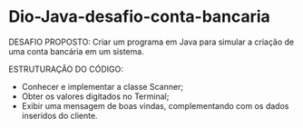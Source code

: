 # Dio-Java-desafio-conta-bancaria

DESAFIO PROPOSTO:
Criar um programa em Java para simular a criação de uma conta bancária em um sistema.

ESTRUTURAÇÃO DO CÓDIGO:
- Conhecer e implementar a classe Scanner;
- Obter os valores digitados no Terminal;
- Exibir uma mensagem de boas vindas, complementando com os dados inseridos do cliente.
